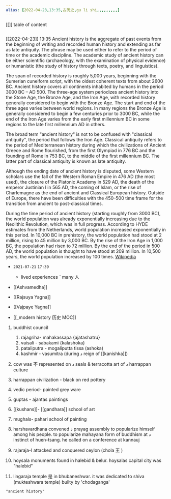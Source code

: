 ```yaml
---
alias: [2022-04-23,13:35,古历史,gu li shi,,,,,,,,,]
---
```

[[]]
table of content
```toc
```

[[2022-04-23]] 13:35
Ancient history is the aggregate of past events from the beginning of writing and recorded human history and extending as far as late antiquity. The phrase may be used either to refer to the period of time or the academic discipline. The academic study of ancient history can be either scientific (archaeology, with the examination of physical evidence) or humanistic (the study of history through texts, poetry, and linguistics).

The span of recorded history is roughly 5,000 years, beginning with the Sumerian cuneiform script, with the oldest coherent texts from about 2600 BC. Ancient history covers all continents inhabited by humans in the period 3000 BC – AD 500. The three-age system periodizes ancient history into the Stone Age, the Bronze Age, and the Iron Age, with recorded history generally considered to begin with the Bronze Age. The start and end of the three ages varies between world regions. In many regions the Bronze Age is generally considered to begin a few centuries prior to 3000 BC, while the end of the Iron Age varies from the early first millennium BC in some regions to the late first millennium AD in others.

The broad term "ancient history" is not to be confused with "classical antiquity", the period that follows the Iron Age. Classical antiquity refers to the period of Mediterranean history during which the civilizations of Ancient Greece and Rome flourished, from the first Olympiad in 776 BC and the founding of Rome in 753 BC, to the middle of the first millennium BC. The latter part of classical antiquity is known as late antiquity.

Although the ending date of ancient history is disputed, some Western scholars use the fall of the Western Roman Empire in 476 AD (the most used), the closure of the Platonic Academy in 529 AD, the death of the emperor Justinian I in 565 AD, the coming of Islam, or the rise of Charlemagne as the end of ancient and Classical European history. Outside of Europe, there have been difficulties with the 450–500 time frame for the transition from ancient to post-classical times.

During the time period of ancient history (starting roughly from 3000 BC), the world population was already exponentially increasing due to the Neolithic Revolution, which was in full progress. According to HYDE estimates from the Netherlands, world population increased exponentially in this period. In 10,000 BC in prehistory, the world population had stood at 2 million, rising to 45 million by 3,000 BC.  By the rise of the Iron Age in 1,000 BC, the population had risen to 72 million. By the end of the period in 500 AD, the world population is thought to have stood at 209 million. In 10,500 years, the world population increased by 100 times.
[Wikipedia](https://en.wikipedia.org/wiki/Ancient%20history)

- `2021-07-21`  `17:39`
	- lived experiences ˋ many 人

- [[Ashvamedha]]
- [[Rajsuya Yagna]]
- [[Vajpaye Yagna]]


- [[_modern history 历史 MOC]]

1. buddhist council
	1. rajagriha-  mahakassapa {ajatashatru}
	2. vaisali - sabakami {kalashoka}
	3. pataliputra - mogaliputta tissa (ashoka)
	4. kashmir - vasumitra (during د reign of [[kanishka]])
	
2. cow was 不 represented on د seals & terracotta art of د harrappan culture
3. harrappan civilization - black on red pottery
4. vedic period- painted grey ware
5. guptas - ajantas paintings
6. [[kushans]]- [[gandhara]] school of art
7. mughals- pahari school of painting 

8. harshavardhana convened د prayag assembly to popularize himself among his people. to popularize mahayana form of buddhism at د instinct of huen-tsang. he called on a conference at kannauj

9. rajaraja-I attacked and conquered ceylon (chola 王 )
10. hoysala monuments found in halebid & belur. hoysalas capital city was "halebid"
11. lingaraja temple 是 in bhubaneshwar. it was dedicated to shiva (mukteshwara temple) builty by 'chodaganga'
```query
"ancient history"
```